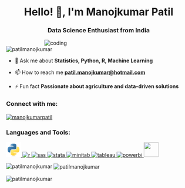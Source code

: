 <h1 align="center">Hello! 👋, I'm Manojkumar Patil</h1>
<h3 align="center">Data Science Enthusiast from India</h3>

<img align="right" alt="coding" width="400" src="https://cdn.dribbble.com/users/1162077/screenshots/3848914/programmer.gif">

<p align="left"> <img src="https://komarev.com/ghpvc/?username=patilmanojkumar&label=Profile%20views&color=0e75b6&style=flat" alt="patilmanojkumar" /> </p>

- 💬 Ask me about **Statistics, Python, R, Machine Learning**

- 📫 How to reach me **patil.manojkumar@hotmail.com**

- ⚡ Fun fact **Passionate about agriculture and data-driven solutions**

<h3 align="left">Connect with me:</h3>
<p align="left">
  <a href="https://www.linkedin.com/in/manojkumar-patil-8bb365196" target="blank"><img align="center" src="https://raw.githubusercontent.com/rahuldkjain/github-profile-readme-generator/master/src/images/icons/Social/linked-in-alt.svg" alt="manojkumarpatil" height="30" width="40" /></a>
</p>

<h3 align="left">Languages and Tools:</h3>
<p align="left">
  <a href="https://www.python.org" target="_blank" rel="noreferrer"> <img src="https://raw.githubusercontent.com/devicons/devicon/master/icons/python/python-original.svg" alt="python" width="40" height="40"/> </a>
  <a href="https://www.r-project.org/" target="_blank" rel="noreferrer"> <img src="https://www.vectorlogo.zone/logos/r-project/r-project-icon.svg" alt="r" width="40" height="40"/> </a>
  <a href="https://www.sas.com/" target="_blank" rel="noreferrer"> <img src="https://upload.wikimedia.org/wikipedia/commons/1/10/SAS_logo_horiz.svg" alt="sas" width="40" height="40"/> </a>
  <a href="https://www.stata.com/" target="_blank" rel="noreferrer"> <img src="https://www.stata.com/includes/images/stata-logo-blue.svg" alt="stata" width="40" height="40"/> </a>
  <a href="https://www.microsoft.com/en-us/minitab" target="_blank" rel="noreferrer"> <img src="https://www.minitab.com/-/media/images/minitab/icons/favicon/favicon.png" alt="minitab" width="40" height="40"/> </a>
  <a href="https://www.tableau.com/" target="_blank" rel="noreferrer"> <img src="https://www.tableau.com/sites/default/files/pages/tableau-logo-white_2x.png" alt="tableau" width="40" height="40"/> </a>
  <a href="https://powerbi.microsoft.com/" target="_blank" rel="noreferrer"> <img src="https://powerbi.microsoft.com/pictures/application-logos/svg/powerbi.svg" alt="powerbi" width="40" height="40"/> </a>
  <a href="https://www.alteryx.com/" target="_blank" rel="noreferrer"> <img src="https://upload.wikimedia.org/wikipedia/commons/e/ec/Alteryx_logo.svg" width="40" height="40"/> </a>
</p>

<p><img align="left" src="https://github-readme-stats.vercel.app/api/top-langs?username=patilmanojkumar&show_icons=true&locale=en&layout=compact" alt="patilmanojkumar" /></p>

<p>&nbsp;<img align="center" src="https://github-readme-stats.vercel.app/api?username=patilmanojkumar&show_icons=true&locale=en" alt="patilmanojkumar" /></p>

<p><img align="center" src="https://github-readme-streak-stats.herokuapp.com/?user=patilmanojkumar&" alt="patilmanojkumar" /></p>
